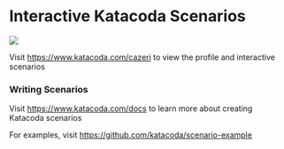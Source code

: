 # Interactive Katacoda Scenarios

[![](http://shields.katacoda.com/katacoda/cazeri/count.svg)](https://www.katacoda.com/cazeri "Get your profile on Katacoda.com")

Visit https://www.katacoda.com/cazeri to view the profile and interactive scenarios

### Writing Scenarios
Visit https://www.katacoda.com/docs to learn more about creating Katacoda scenarios

For examples, visit https://github.com/katacoda/scenario-example
